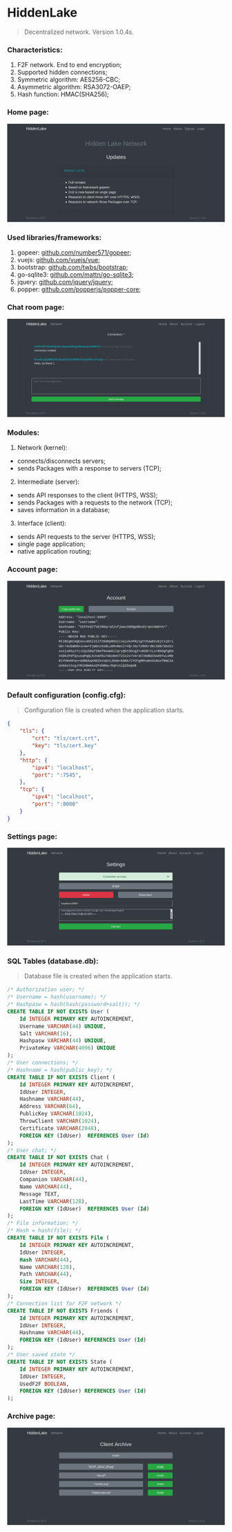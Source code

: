 # HiddenLake

> Decentralized network. Version 1.0.4s.

### Characteristics:
1. F2F network. End to end encryption;
2. Supported hidden connections;
3. Symmetric algorithm: AES256-CBC;
4. Asymmetric algorithm: RSA3072-OAEP;
5. Hash function: HMAC(SHA256);

### Home page:
<img src="/images/HiddenLake1.png" alt="HomePage"/>

### Used libraries/frameworks:
1. gopeer: [github.com/number571/gopeer](https://github.com/number571/gopeer);
2. vuejs: [github.com/vuejs/vue](https://github.com/vuejs/vue);
3. bootstrap: [github.com/twbs/bootstrap](https://github.com/twbs/bootstrap);
4. go-sqlite3: [github.com/mattn/go-sqlite3](https://github.com/mattn/go-sqlite3);
5. jquery: [github.com/jquery/jquery](https://github.com/jquery/jquery);
6. popper: [github.com/popperjs/popper-core](https://github.com/popperjs/popper-core);

### Chat room page:
<img src="/images/HiddenLake8.png" alt="ChatRoomPage"/>

### Modules:
1. Network (kernel): 
* connects/disconnects servers;
* sends Packages with a response to servers (TCP);
2. Intermediate (server): 
* sends API responses to the client (HTTPS, WSS);
* sends Packages with a requests to the network (TCP);
* saves information in a database;
3. Interface (client): 
* sends API requests to the server (HTTPS, WSS);
* single page application;
* native application routing;

### Account page:
<img src="/images/HiddenLake4.png" alt="AccountPage"/>

### Default configuration (config.cfg): 
> Configuration file is created when the application starts.
```json
{
	"tls": {
		"crt": "tls/cert.crt",
		"key": "tls/cert.key"
	},
	"http": {
		"ipv4": "localhost",
		"port": ":7545",
	},
	"tcp": {
		"ipv4": "localhost",
		"port": ":8080"
	}
}
```

### Settings page:
<img src="/images/HiddenLake5.png" alt="SettingsPage"/>

### SQL Tables (database.db):
> Database file is created when the application starts.
```sql
/* Authorization user; */
/* Username = hash(username); */
/* Hashpasw = hash(hash(password+salt)); */
CREATE TABLE IF NOT EXISTS User (
	Id INTEGER PRIMARY KEY AUTOINCREMENT,
	Username VARCHAR(44) UNIQUE,
	Salt VARCHAR(16),
	Hashpasw VARCHAR(44) UNIQUE,
	PrivateKey VARCHAR(4096) UNIQUE
);
/* User connections; */
/* Hashname = hash(public_key); */
CREATE TABLE IF NOT EXISTS Client (
	Id INTEGER PRIMARY KEY AUTOINCREMENT,
	IdUser INTEGER,
	Hashname VARCHAR(44),
	Address VARCHAR(64),
	PublicKey VARCHAR(1024),
	ThrowClient VARCHAR(1024),
	Certificate VARCHAR(2048),
	FOREIGN KEY (IdUser)  REFERENCES User (Id)
);
/* User chat; */
CREATE TABLE IF NOT EXISTS Chat (
	Id INTEGER PRIMARY KEY AUTOINCREMENT,
	IdUser INTEGER,
	Companion VARCHAR(44),
	Name VARCHAR(44),
	Message TEXT,
	LastTime VARCHAR(128),
	FOREIGN KEY (IdUser)  REFERENCES User (Id)
);
/* File information; */
/* Hash = hash(file); */
CREATE TABLE IF NOT EXISTS File (
	Id INTEGER PRIMARY KEY AUTOINCREMENT,
	IdUser INTEGER,
	Hash VARCHAR(44),
	Name VARCHAR(128),
	Path VARCHAR(44),
	Size INTEGER,
	FOREIGN KEY (IdUser)  REFERENCES User (Id)
);
/* Connection list for F2F network */
CREATE TABLE IF NOT EXISTS Friends (
	Id INTEGER PRIMARY KEY AUTOINCREMENT,
	IdUser INTEGER,
	Hashname VARCHAR(44),
	FOREIGN KEY (IdUser) REFERENCES User (Id)
);
/* User saved state */
CREATE TABLE IF NOT EXISTS State (
	Id INTEGER PRIMARY KEY AUTOINCREMENT,
	IdUser INTEGER,
	UsedF2F BOOLEAN,
	FOREIGN KEY (IdUser) REFERENCES User (Id)
);
```

### Archive page:
<img src="/images/HiddenLake6.png" alt="ArchivePage"/>
